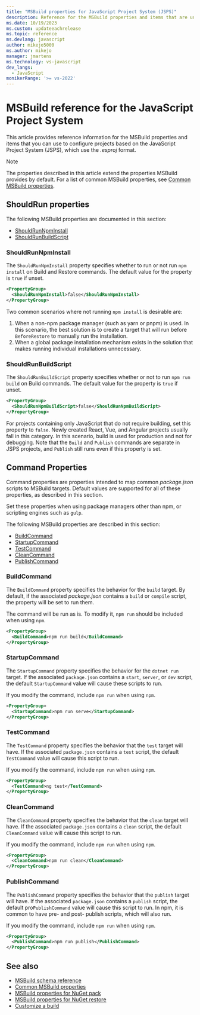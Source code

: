 ```yaml
---
title: "MSBuild properties for JavaScript Project System (JSPS)"
description: Reference for the MSBuild properties and items that are understood by JSPS projects.
ms.date: 10/19/2023
ms.custom: updateeachrelease
ms.topic: reference
ms.devlang: javascript
author: mikejo5000
ms.author: mikejo
manager: jmartens
ms.technology: vs-javascript
dev_langs:
  - JavaScript
monikerRange: '>= vs-2022'
---
```


# MSBuild reference for the JavaScript Project System

This article provides reference information for the MSBuild properties and items that you can use to configure projects based on the JavaScript Project System (JSPS), which use the *.esproj* format.

> [!NOTE]
> The properties described in this article extend the properties MSBuild provides by default. For a list of common MSBuild properties, see [Common MSBuild properties](/visualstudio/msbuild/common-msbuild-project-properties).

## ShouldRun properties

The following MSBuild properties are documented in this section:

- [ShouldRunNpmInstall](#shouldrunnpminstall)
- [ShouldRunBuildScript](#shouldrunbuildscript)

### ShouldRunNpmInstall

The `ShouldRunNpmInstall` property specifies whether to run or not run `npm install` on Build and Restore commands. The default value for the property is `true` if unset.

```xml
<PropertyGroup>
  <ShouldRunNpmInstall>false</ShouldRunNpmInstall>
</PropertyGroup>
```

Two common scenarios where not running `npm install` is desirable are:

1. When a non-npm package manager (such as yarn or pnpm) is used. In this scenario, the best solution is to create a target that will run before `BeforeRestore` to manually run the installation.
2. When a global package installation mechanism exists in the solution that makes running individual installations unnecessary.

### ShouldRunBuildScript

The `ShouldRunBuildScript` property specifies whether or not to run `npm run build` on Build commands. The default value for the property is `true` if unset.

```xml
<PropertyGroup>
  <ShouldRunNpmBuildScript>false</ShouldRunNpmBuildScript>
</PropertyGroup>
```

For projects containing only JavaScript that do not require building, set this property to `false`. Newly created React, Vue, and Angular projects usually fall in this category. In this scenario, build is used for production and not for debugging. Note that the `Build` and `Publish` commands are separate in JSPS projects, and `Publish` still runs even if this property is set.

## Command Properties

Command properties are properties intended to map common *package.json* scripts to MSBuild targets. Default values are supported for all of these properties, as described in this section.

Set these properties when using package managers other than npm, or scripting engines such as `gulp`.

The following MSBuild properties are described in this section:

- [BuildCommand](#buildcommand)
- [StartupCommand](#startupcommand)
- [TestCommand](#testcommand)
- [CleanCommand](#cleancommand)
- [PublishCommand](#publishcommand)

### BuildCommand

The `BuildCommand` property specifies the behavior for the `build` target. By default, if the associated *package.json* contains a `build` or `compile` script, the property will be set to run them.

The command will be run as is. To modify it, `npm run` should be included when using `npm`.

```xml
<PropertyGroup>
  <BuildCommand>npm run build</BuildCommand>
</PropertyGroup>
```

### StartupCommand

The `StartupCommand` property specifies the behavior for the `dotnet run` target. If the associated `package.json` contains a `start`, `server`, or `dev` script, the default `StartupCommand` value will cause these scripts to run.

If you modify the command, include `npm run` when using `npm`.

```xml
<PropertyGroup>
  <StartupCommand>npm run serve</StartupCommand>
</PropertyGroup>
```

### TestCommand

The `TestCommand` property specifies the behavior that the `test` target will have. If the associated `package.json` contains a `test` script, the default `TestCommand` value will cause this script to run.

If you modify the command, include `npm run` when using `npm`.

```xml
<PropertyGroup>
  <TestCommand>ng test</TestCommand>
</PropertyGroup>
```

### CleanCommand

The `CleanCommand` property specifies the behavior that the `clean` target will have. If the associated `package.json` contains a `clean` script, the default `CleanCommand` value will cause this script to run.

If you modify the command, include `npm run` when using `npm`.

```xml
<PropertyGroup>
  <CleanCommand>npm run clean</CleanCommand>
</PropertyGroup>
```

### PublishCommand

The `PublishCommand` property specifies the behavior that the `publish` target will have. If the associated `package.json` contains a `publish` script, the default pro`PublishCommand` value will cause this script to run. In npm, it is common to have pre- and post- publish scripts, which will also run.

If you modify the command, include `npm run` when using `npm`.

```xml
<PropertyGroup>
  <PublishCommand>npm run publish</PublishCommand>
</PropertyGroup>
```

## See also

- [MSBuild schema reference](/visualstudio/msbuild/msbuild-project-file-schema-reference)
- [Common MSBuild properties](/visualstudio/msbuild/common-msbuild-project-properties)
- [MSBuild properties for NuGet pack](/nuget/reference/msbuild-targets#pack-target)
- [MSBuild properties for NuGet restore](/nuget/reference/msbuild-targets#restore-properties)
- [Customize a build](/visualstudio/msbuild/customize-your-build)
